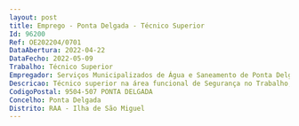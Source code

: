 ```yaml
--- 
layout: post
title: Emprego - Ponta Delgada - Técnico Superior
Id: 96200
Ref: OE202204/0701
DataAbertura: 2022-04-22
DataFecho: 2022-05-09
Trabalho: Técnico Superior
Empregador: Serviços Municipalizados de Água e Saneamento de Ponta Delgada
Descricao: Técnico superior na área funcional de Segurança no Trabalho, com as seguintes funções específicas   Visitas ao local de trabalho, elaborar e transmitir instruções compreensivas e adequadas às atividades desenvolvidas   Verificar as condições da segurança e higiene no trabalho de acordo com as Normas da Autoridade para as condições do Trabalho e demais normas regulamentares   Organização dos meios destinados à prevenção e proteção, coletiva e individual, e coordenação das medidas a adotar em caso de perigo grave e iminente   Proceder à análise dos acidentes de trabalho e das doenças profissionais   Colaborar com os trabalhadores e os seus representantes para a segurança e saúde no trabalho, desenvolvendo as suas capacidades de intervenção sobre os fatores de risco profissional e as medidas de prevenção adequadas   Efetuar ações de sensibilização e de esclarecimento aos trabalhadores sobre os problemas inerentes à saúde, higiene e segurança nos seus postos de trabalho   Execução de todas as atividades funções afins ou funcionalmente ligadas, para as quais o trabalhador detenha qualificação profissional adequada.
CodigoPostal: 9504-507 PONTA DELGADA
Concelho: Ponta Delgada
Distrito: RAA - Ilha de São Miguel
--- 
```

